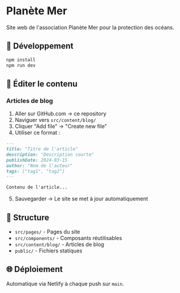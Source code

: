 # Planète Mer

Site web de l'association Planète Mer pour la protection des océans.

## 🚀 Développement

```bash
npm install
npm run dev
```

## 📝 Éditer le contenu

### Articles de blog
1. Aller sur GitHub.com → ce repository
2. Naviguer vers `src/content/blog/`
3. Cliquer "Add file" → "Create new file"
4. Utiliser ce format :

```markdown
---
title: "Titre de l'article"
description: "Description courte"
publishDate: 2024-03-15
author: "Nom de l'auteur"  
tags: ["tag1", "tag2"]
---

Contenu de l'article...
```

5. Sauvegarder → Le site se met à jour automatiquement

## 🎨 Structure

- `src/pages/` - Pages du site
- `src/components/` - Composants réutilisables
- `src/content/blog/` - Articles de blog
- `public/` - Fichiers statiques

## 🌐 Déploiement

Automatique via Netlify à chaque push sur `main`.